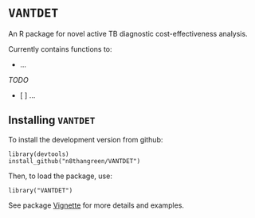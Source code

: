 `VANTDET`
=========

An R package for novel active TB diagnostic cost-effectiveness analysis.

Currently contains functions to:

-   ...

*TODO*

-   \[ \] ...

Installing `VANTDET`
--------------------

To install the development version from github:

    library(devtools)
    install_github("n8thangreen/VANTDET")

Then, to load the package, use:

    library("VANTDET")

See package
[Vignette](http://htmlpreview.github.io/?https://github.com/n8thangreen/treeSimR/blob/master/inst/doc/vignette_main.html)
for more details and examples.
